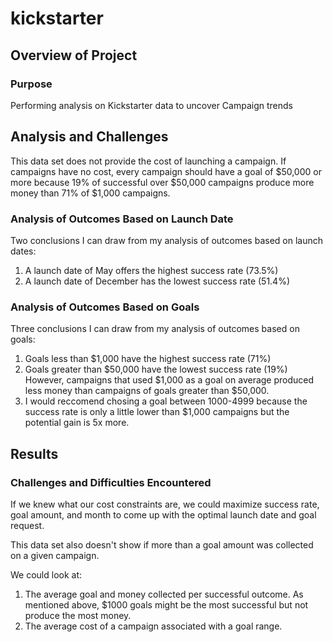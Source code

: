 # kickstarter

## Overview of Project

### Purpose
Performing analysis on Kickstarter data to uncover Campaign trends 

## Analysis and Challenges
This data set does not provide the cost of launching a campaign. If campaigns have no cost, every campaign should have a goal 
of $50,000 or more because 19% of successful over $50,000 campaigns produce more money than 71% of $1,000 campaigns.

### Analysis of Outcomes Based on Launch Date
Two conclusions I can draw from my analysis of outcomes based on launch dates:
1)	A launch date of May offers the highest success rate (73.5%)
2)	A launch date of December has the lowest success rate (51.4%)

### Analysis of Outcomes Based on Goals
Three conclusions I can draw from my analysis of outcomes based on goals:
1)	Goals less than $1,000 have the highest success rate (71%)
2)	Goals greater than $50,000 have the lowest success rate (19%)
However, campaigns that used $1,000 as a goal on average produced less money than campaigns of goals greater than $50,000.
3)	I would reccomend chosing a goal between 1000-4999 because the success rate is only a little lower than $1,000 campaigns
but the potential gain is 5x more.

## Results

### Challenges and Difficulties Encountered
If we knew what our cost constraints are, we could maximize success rate, goal amount, and month to come up with the optimal
launch date and goal request.

This data set also doesn't show if more than a goal amount was collected on a given campaign.

We could look at:
1)	The average goal and money collected per successful outcome. As mentioned above, $1000 goals might be the 
most successful but not produce the most money.
2)	The average cost of a campaign associated with a goal range.






